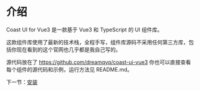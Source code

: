 # 介绍

Coast UI for Vue3 是一款基于 Vue3 和 TypeScript 的 UI 组件库。

这款组件库使用了最新的技术栈，全程手写，组件库源码不采用任何第三方库，包括你现在看到的这个官网也几乎都是我自己写的。

源代码放在了 https://github.com/dreamqyq/coast-ui-vue3
你也可以直接查看每个组件的源代码和示例，运行方法见 README.md。

下一节：[安装](#/doc/install)
